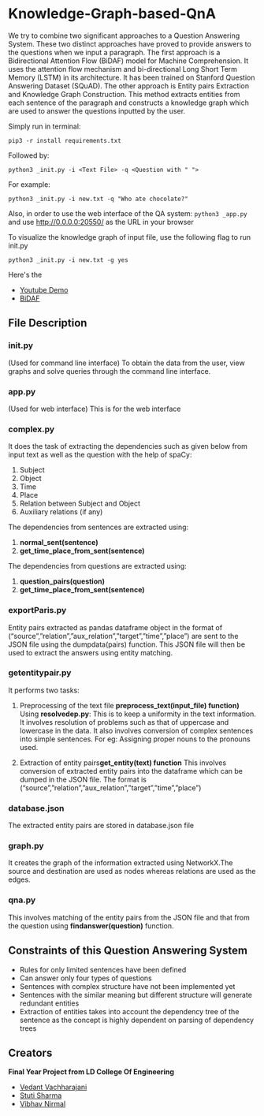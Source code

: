 # Knowledge-Graph-based-QnA

We try to combine two significant approaches to a Question Answering System. These two distinct approaches have proved to provide answers to the questions when we input a paragraph. The first approach is a Bidirectional Attention Flow (BiDAF) model for Machine Comprehension. It uses the attention flow mechanism and bi-directional Long Short Term Memory (LSTM) in its architecture. It has been trained on Stanford Question Answering Dataset (SQuAD). The other approach is Entity pairs Extraction and Knowledge Graph Construction. This method extracts entities from each sentence of the paragraph and constructs a knowledge graph which are used to answer the questions inputted by the user.

Simply run in terminal:

`pip3 -r install requirements.txt`

Followed by:

`python3 _init.py -i <Text File> -q <Question with " ">`

For example:

`python3 _init.py -i new.txt -q "Who ate chocolate?"`

Also, in order to use the web interface of the QA system:
`python3 _app.py` and use <http://0.0.0.0:20550/> as the URL in your browser

To visualize the knowledge graph of input file, use the following flag to run init.py

`python3 _init.py -i new.txt -g yes`

Here's the 
* [Youtube Demo](https://youtu.be/u9Nr8wjTPZ8)
* [BiDAF](https://allenai.github.io/bi-att-flow/)


## File Description ##

### init.py ###

(Used for command line interface)
To obtain the data from the user, view graphs and solve queries through the command line interface.


### app.py ###

(Used for web interface)
This is for the web interface

### complex.py ###

It does the task of extracting the dependencies such as given below from input text as well as the question with the help of spaCy:
1. Subject
2. Object
3. Time
4. Place
5. Relation between Subject and Object
6. Auxiliary relations (if any)

The dependencies from sentences are extracted using: 
1. **normal_sent(sentence)**
2. **get_time_place_from_sent(sentence)**


The dependencies from questions are extracted using:
1. **question_pairs(question)**
2. **get_time_place_from_sent(sentence)**

### exportParis.py ###

Entity pairs extracted as pandas dataframe object in the format of (“source”,”relation”,”aux_relation”,”target”,”time”,”place”) are sent to the JSON file using the dumpdata(pairs) function. This JSON file will then be used to extract the answers using entity matching.

### getentitypair.py ###

It performs two tasks:
1. Preprocessing of the text file **preprocess_text(input_file) function)**
Using **resolvedep.py**:
This is to keep a uniformity in the text information. It involves resolution of problems such as that of uppercase and lowercase in the data.
It also involves conversion of complex sentences into simple sentences. For eg: Assigning proper nouns to the pronouns used.

2. Extraction of entity pairs**get_entity(text) function**
This involves conversion of extracted entity pairs into the dataframe which can be dumped in the JSON file. The format is 
(“source”,”relation”,”aux_relation”,”target”,”time”,”place”)

### database.json ###
The extracted entity pairs are stored in database.json file


### graph.py ###
It creates the graph of the information extracted using NetworkX.The source and destination are used as nodes whereas relations are used as the edges.


### qna.py ###
This involves matching of the entity pairs from the JSON file and that from the question using **findanswer(question)** function.


## Constraints of this Question Answering System ##
* Rules for only limited sentences have been defined
* Can answer only four types of questions
* Sentences with complex structure have not been implemented yet
* Sentences with the similar meaning but different structure will generate redundant entities
* Extraction of entities takes into account the dependency tree of the sentence as the concept is highly dependent on parsing of dependency trees 

## Creators
**Final Year Project from LD College Of Engineering**
* [Vedant Vachharajani](https://www.linkedin.com/in/vvedant99/)
* [Stuti Sharma](https://www.linkedin.com/in/stuti-sharma-86aa68175/)
* [Vibhav Nirmal](https://www.linkedin.com/in/vibhavnirmal/)

